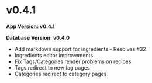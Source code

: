 # v0.4.1

**App Version: v0.4.1**

**Database Version: v0.4.0**

- Add markdown support for ingredients - Resolves #32
- Ingredients editor improvements
- Fix Tags/Categories render problems on recipes
- Tags redirect to new tag pages
- Categories redirect to category pages

